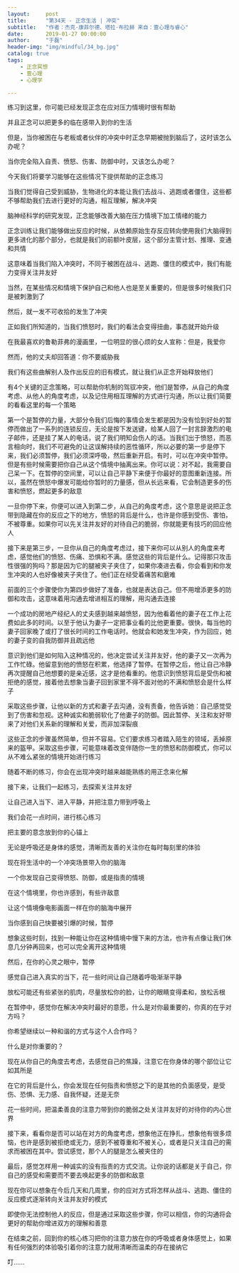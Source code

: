 ```yaml
---
layout:     post
title:      "第34天 - 正念生活 | 冲突"
subtitle:   "作者：杰克·康菲尔德、塔拉·布拉赫 来自：壹心理与睿心"
date:       2019-01-27 00:00:00
author:     "于磊"
header-img: "img/mindful/34_bg.jpg"
catalog: true
tags:
    - 正念冥想
    - 壹心理
    - 心理学

---
```


练习到这里，你可能已经发现正念在应对压力情境时很有帮助

并且正念可以把更多的临在感带入到你的生活

但是，当你被困在与老板或者伙伴的冲突中时正念早期被抛到脑后了，这时该怎么办呢？

当你完全陷入自责、愤怒、伤害、防御中时，又该怎么办呢？

今天我们将要学习能够在这些情况下提供帮助的正念练习

当我们觉得自己受到威胁，生物进化的本能让我们去战斗、逃跑或者僵住，这些都不够帮助我们去进行更好的沟通，相互理解，解决冲突

脑神经科学的研究发现，正念能够改善大脑在压力情境下加工情绪的能力

正念训练让我们能够做出反应的时候，从依赖原始生存反应转向使用我们大脑得到更多进化的那个部分，也就是我们的前额叶皮层，这个部分主管计划、推理、变通和共情

这意味着当我们陷入冲突时，不同于被困在战斗、逃跑、僵住的模式中，我们有能力变得关注并友好

当然，在某些情况和情境下保护自己和他人也是至关重要的，但是很多时候我们只是被刺激到了

然后，就一发不可收拾的发生了冲突

正如我们所知道的，当我们愤怒时，我们的看法会变得扭曲，事态就开始升级

在我最喜欢的鲁勒菲弗的漫画里，一位明显的很心烦的女人宣称：但是，我爱你

然而，他的丈夫却回答道：你不要威胁我

我们有这些曲解别人及作出反应的旧有模式，就让我们从正念开始释放他们

有4个关键的正念策略，可以帮助你机制的驾驭冲突，他们是暂停，从自己的角度考虑、从他人的角度考虑，以及记住用相互理解的方式进行沟通，所以让我们简要的看看这里的每一个策略

第一个是暂停的力量，大部分令我们后悔的事情会发生都是因为没有恰到好处的暂停而做出了一系列的连锁反应，无论是按下发送键，给某人回了一封言辞激烈的电子邮件，还是挂了某人的电话，说了我们明知会伤人的话。当我们出于愤怒，而恶言相向时，我们不可避免的让这误解持续的恶性循环，所以必要的第一步是停下来，我们必须暂停，我们必须深呼吸，然后重新开启。有时，可以在冲突中暂停。但是有些时候需要把你自己从这个情境中抽离出来。你可以说：对不起，我需要自己呆一下。在暂停的空间里，可以让自己平静下来便于你最好的意图重新连接。所以，虽然在愤怒中爆发可能给你暂时的力量感，但从长远来看，它会制造更多的伤害和愤怒，燃起更多的敌意

一旦你停下来，你便可以进入到第二步，从自己的角度考虑，这个意思是说把正念带到隐藏在你的反应之下的地方，愤怒的背后是什么，也许是你感到受伤、害怕，不被尊重。如果你可以先关注并友好的对待自己的脆弱，你就能更有技巧的回应他人

接下来是第三步，一旦你从自己的角度考虑过，接下来你可以从别人的角度来考虑，感觉他们的愤怒、伤痛、恐惧和不满。感觉这些的背后是什么。记得那只攻击性很强的狗吗？那是因为它的腿被夹子夹住了，如果你凑进去看，你会看到和你发生冲突的人也好像被夹子夹住了。他们正在经受着痛苦和磨难

前面的三个步骤使你为第四步做好了准备，也就是表达自己。但不用增添更多的防御和攻击，这意味着用沟通去增进相互的理解，用沟通去连接

一个成功的房地产经纪人的丈夫感到越来越愤怒，因为他看着他的妻子在工作上花费如此多的时间。以至于他认为妻子一定把事业看的比他更重要。很快，每当他的妻子回家晚了或打了很长时间的工作电话时。他就会和她发生冲突，作为回应，她的妻子变的自我防御并且疏远他

意识到他们是如何陷入这种情况的，他决定尝试关注并友好，他的妻子又一次再为工作忙碌。他留意到他的愤怒在积累，他选择了暂停。在暂停之后，他让自己冷静再次提醒自己他想要的是亲近感，这才是他看重的。他意识到愤怒背后是受伤和被拒绝的感觉，接着他去想象当妻子回到家里不得不面对他的不满和愤怒会是什么样子

采取这些步骤，让他以新的方式和妻子去沟通，没有责备，他告诉她：自己感觉受到了伤害和忽视。这种诚实和脆弱软化了他妻子的防御。因此暂停、关注和友好带来了对他们关系新的理解和关爱，而非加深裂痕

这些正念的步骤虽然简单，但并不容易。它们要求练习者踏入陌生的领域，丢掉原来的盔甲。采取这些步骤，可能意味着改变伴随你一生的愤怒和防御模式，你可以从不难么紧张的情境开始进行练习

随着不断的练习，你会在出现冲突时越来越能熟练的用正念来化解

接下来，让我们一起练习，去探索关注并友好

让自己进入当下、进入平静，并把注意力带到呼吸上

我们会花一点时间，进行核心练习

把主要的意念放到你的心锚上

无论是呼吸还是身体的感觉，清晰而友善的关注你在每时每刻里的体验

现在将生活中的一个冲突场景带入你的脑海

一个你发现自己变得愤怒、防御，或是指责的情境

在这个情境里，你也许感到，有些许敌意

让这个情境像电影画面一样在你的脑海中展开

当你感到自己快要被引爆的时候，暂停

想象这些时刻，找到一种能让你在这种情境中慢下来的方法，也许有点像让我们休息几分钟再回来，也可以完全离开这种情境

然后，在你的心灵之眼中，暂停

感觉自己进入真实的当下，花一些时间让自己随着呼吸渐渐平静

放松可能还有些紧张的肌肉，尽量放松你的脸，让你的眼睛变得柔和，放松舌根

在暂停中，感觉你在解决冲突时最好的意愿，什么是对你最重要的，你真的在乎对方吗？

你希望继续以一种和谐的方式与这个人合作吗？

什么是对你重要的？

现在从你自己的角度去考虑，去感觉自己的焦躁，注意它在你身体的哪个部位让它如其所是

在它的背后是什么，你会发现在任何指责和愤怒之下的是其他的负面感受，是受伤、恐惧、无力感、自我怀疑，还是无奈

花一些时间，把温柔善良的注意力带到你的脆弱之处关注并友好的对待你的内心世界

接下来，看看你是否可以站在对方的角度考虑，想象他正在挣扎，想象他有很多烦恼，也许是感到被拒绝或无力，感到不被尊重和不被关心，或者是只关注自己的需求而被困在其中。尝试感觉，那个人的腿是怎么被夹住的

最后，感觉怎样用一种诚实的没有指责的方式交流。让你说的话都是关于自己，你自己的感受和需要而不要去唤起更多的防御和敌意

现在你可以想象在今后几天和几周里，你的应对方式将怎样从战斗、逃跑、僵住的反应模式逐渐转向关注并友好的模式

即使你无法控制他人的反应，但是通过采取这些步骤，你可以相信，你的沟通将会更好的帮助你增进双方的理解和善意

在结束之前，回到你的核心练习把你的注意力放在你的呼吸或者身体感觉上，如果有任何强烈的体验吸引着你的注意力就用清晰而温柔的存在接纳它

叮......
